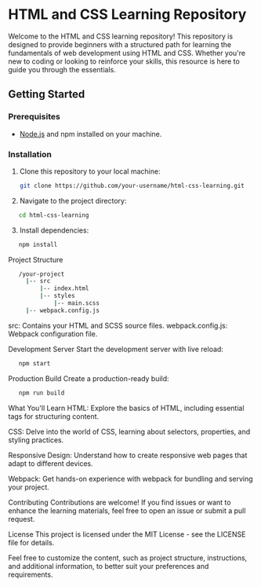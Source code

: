 # HTML and CSS Learning Repository

Welcome to the HTML and CSS learning repository! This repository is designed to provide beginners with a structured path for learning the fundamentals of web development using HTML and CSS. Whether you're new to coding or looking to reinforce your skills, this resource is here to guide you through the essentials.

## Getting Started

### Prerequisites
- [Node.js](https://nodejs.org/) and npm installed on your machine.

### Installation
1. Clone this repository to your local machine:
   ```bash
   git clone https://github.com/your-username/html-css-learning.git


1. Navigate to the project directory:
```bash
   cd html-css-learning
```

3. Install dependencies:
```bash
   npm install
```


Project Structure
```bash
   /your-project
     |-- src
         |-- index.html
         |-- styles
             |-- main.scss
     |-- webpack.config.js
```

src: Contains your HTML and SCSS source files.
webpack.config.js: Webpack configuration file.

Development Server
Start the development server with live reload:
```bash
   npm start
```

Production Build
Create a production-ready build:
```bash
   npm run build
```

What You'll Learn
HTML: Explore the basics of HTML, including essential tags for structuring content.

CSS: Delve into the world of CSS, learning about selectors, properties, and styling practices.

Responsive Design: Understand how to create responsive web pages that adapt to different devices.

Webpack: Get hands-on experience with webpack for bundling and serving your project.

Contributing
Contributions are welcome! If you find issues or want to enhance the learning materials, feel free to open an issue or submit a pull request.

License
This project is licensed under the MIT License - see the LICENSE file for details.

Feel free to customize the content, such as project structure, instructions, and additional information, to better suit your preferences and requirements.
